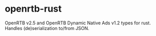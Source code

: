 # openrtb-rust

OpenRTB v2.5 and OpenRTB Dynamic Native Ads v1.2 types for rust.
Handles (de)serialization to/from JSON.

